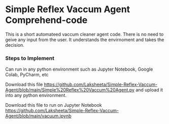 # Simple Reflex Vaccum Agent Comprehend-code

This is a short automateed vaccum cleaner agent code. 
There is no need to geive any input from the user. It understands the envirnoment and takes the decision.

### Steps to Implement

Can run in any python environment such as Jupyter Notebook, Google Colab, PyCharm, etc 

Download this file https://github.com/Laksheeta/Simple-Reflex-Vaccum-Agent/blob/main/Simple%20Reflex%20Vaccum%20Agent.py
and upload it into any python environment.

Download this file to run on Jupyter Notebook https://github.com/Laksheeta/Simple-Reflex-Vaccum-Agent/blob/main/vacuum.ipynb


